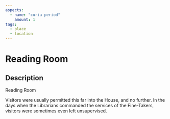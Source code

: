 ```yaml
---
aspects: 
  - name: "curia period"
    amount: 1
tags:
  - place
  - location
---
```


# Reading Room

## Description
Reading Room

Visitors were usually permitted this far into the House, and no further. In the days when the Librarians commanded the services of the Fine-Takers, visitors were sometimes even left unsupervised.
